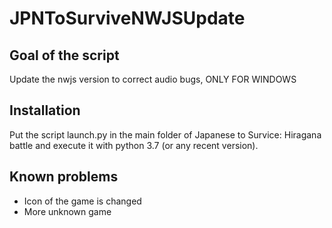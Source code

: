 # JPNToSurviveNWJSUpdate
## Goal of the script
Update the nwjs version to correct audio bugs, ONLY FOR WINDOWS
## Installation
Put the script launch.py in the main folder of Japanese to Survice: Hiragana battle and execute it with python 3.7 (or any recent version).
## Known problems
- Icon of the game is changed
- More unknown game

